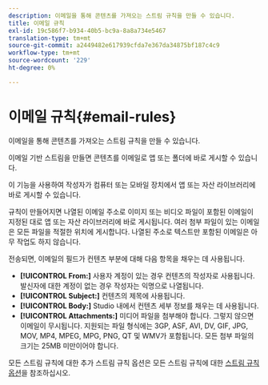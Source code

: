 ```yaml
---
description: 이메일을 통해 콘텐츠를 가져오는 스트림 규칙을 만들 수 있습니다.
title: 이메일 규칙
exl-id: 19c586f7-b934-40b5-bc9a-8a8a734e5467
translation-type: tm+mt
source-git-commit: a2449482e617939cfda7e367da34875bf187c4c9
workflow-type: tm+mt
source-wordcount: '229'
ht-degree: 0%

---
```


# 이메일 규칙{#email-rules}

이메일을 통해 콘텐츠를 가져오는 스트림 규칙을 만들 수 있습니다.

이메일 기반 스트림을 만들면 콘텐츠를 이메일로 앱 또는 폴더에 바로 게시할 수 있습니다.

이 기능을 사용하여 작성자가 컴퓨터 또는 모바일 장치에서 앱 또는 자산 라이브러리에 바로 게시할 수 있습니다.

규칙이 만들어지면 나열된 이메일 주소로 이미지 또는 비디오 파일이 포함된 이메일이 지정된 대로 앱 또는 자산 라이브러리에 바로 게시됩니다. 여러 첨부 파일이 있는 이메일은 모든 파일을 적절한 위치에 게시합니다. 나열된 주소로 텍스트만 포함된 이메일은 아무 작업도 하지 않습니다.

전송되면, 이메일의 필드가 컨텐츠 부분에 대해 다음 항목을 채우는 데 사용됩니다.

* **[!UICONTROL From:]** 사용자 계정이 있는 경우 컨텐츠의 작성자로 사용됩니다. 발신자에 대한 계정이 없는 경우 작성자는 익명으로 나열됩니다.
* **[!UICONTROL Subject:]** 컨텐츠의 제목에 사용됩니다.
* **[!UICONTROL Body:]** Studio 내에서 컨텐츠 세부 정보를 채우는 데 사용됩니다.
* **[!UICONTROL Attachments:]** 미디어 파일을 첨부해야 합니다. 그렇지 않으면 이메일이 무시됩니다. 지원되는 파일 형식에는 3GP, ASF, AVI, DV, GIF, JPG, MOV, MP4, MPEG, MPG, PNG, QT 및 WMV가 포함됩니다. 모든 첨부 파일의 크기는 25MB 미만이어야 합니다.

모든 스트림 규칙에 대한 추가 스트림 규칙 옵션은 모든 스트림 규칙에 대한 [스트림 규칙 옵션](../c-streams/c-stream-rule-options-for-all-stream-rules.md#c_stream_rule_options_for_all_stream_rules)을 참조하십시오.
